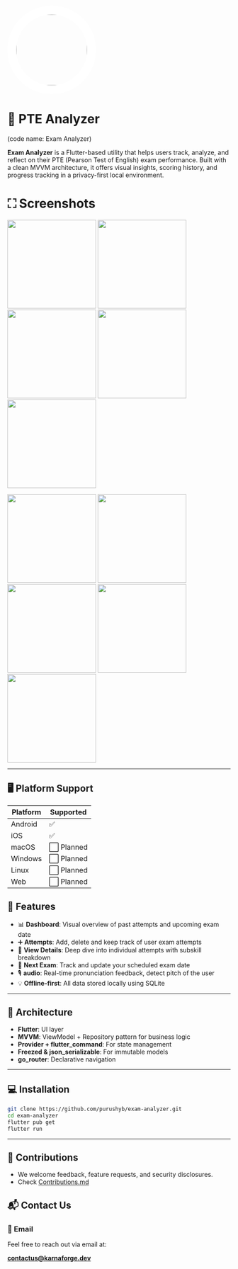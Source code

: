 <img src="assets/exam-analyzer-logo.png" width="160"
     style="border-radius:50%; border:20px solid white;" />

# 📘 PTE Analyzer 
(code name: Exam Analyzer)

**Exam Analyzer** is a Flutter-based utility that helps users track, analyze, and reflect on their PTE (Pearson Test of English) exam performance. Built with a clean MVVM architecture, it offers visual insights, scoring history, and progress tracking in a privacy-first local environment.

# ⛶ Screenshots
<p float="left">
  <img src="assets/light-theme/dashboard.png" width="200" />
  <img src="assets/light-theme/attempts.png" width="200" />
  <img src="assets/light-theme/attempt-details.png" width="200" />
  <img src="assets/light-theme/realTimePitchDetector.png" width="200" />
  <img src="assets/light-theme/settings.png" width="200" />
</p>
<p float="left">
  <img src="assets/dark-theme/dashboard.png" width="200" />
  <img src="assets/dark-theme/attempts.png" width="200" />
  <img src="assets/dark-theme/attempt-details.png" width="200" />
  <img src="assets/dark-theme/realTimePitchDetector.png" width="200" />
  <img src="assets/dark-theme/settings.png" width="200" />
</p>

---

## 🖥️ Platform Support

| Platform   | Supported |
|------------|-----------|
| Android    | ✅        |
| iOS        | ✅        |
| macOS      | ⬜ Planned|
| Windows    | ⬜ Planned |
| Linux      | ⬜ Planned |
| Web        | ⬜ Planned |

## 🚀 Features

- 📊 **Dashboard**: Visual overview of past attempts and upcoming exam date  
- ➕ **Attempts**: Add, delete and keep track of user exam attempts  
- 📁 **View Details**: Deep dive into individual attempts with subskill breakdown  
- 📅 **Next Exam**: Track and update your scheduled exam date  
- 🎙️ **audio**: Real-time pronunciation feedback, detect pitch of the user
- 💡 **Offline-first**: All data stored locally using SQLite  

---

## 🧱 Architecture

- **Flutter**: UI layer  
- **MVVM**: ViewModel + Repository pattern for business logic  
- **Provider + flutter_command**: For state management  
- **Freezed & json_serializable**: For immutable models  
- **go_router**: Declarative navigation  

---

## 💻 Installation

```bash
git clone https://github.com/purushyb/exam-analyzer.git
cd exam-analyzer
flutter pub get
flutter run
````
---

## 🤝 Contributions
- We welcome feedback, feature requests, and security disclosures.
- Check [Contributions.md](.github/CONTRIBUTING.md)

## 📬 Contact Us

### 📨 Email

Feel free to reach out via email at:

**contactus@karnaforge.dev**
